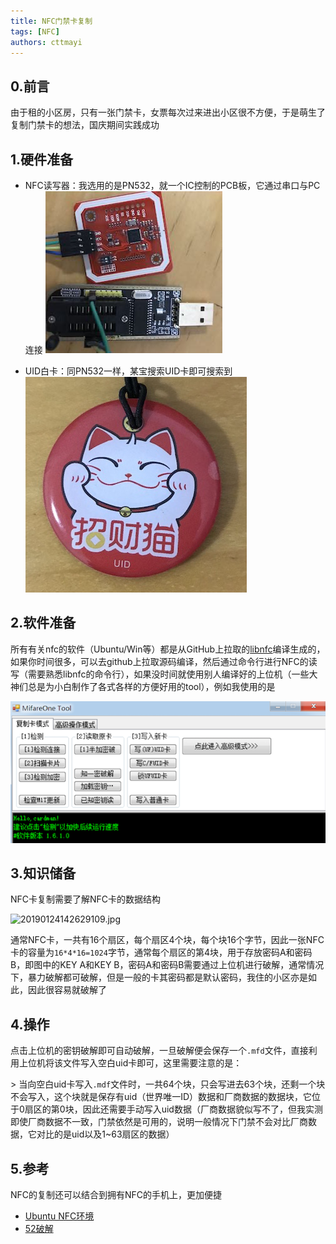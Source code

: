 ```yaml
---
title: NFC门禁卡复制
tags: [NFC]
authors: cttmayi
---
```


## 0.前言

由于租的小区房，只有一张门禁卡，女票每次过来进出小区很不方便，于是萌生了复制门禁卡的想法，国庆期间实践成功

## 1.硬件准备

- NFC读写器：我选用的是PN532，就一个IC控制的PCB板，它通过串口与PC连接
![image](./image-5e63b125.png)

- UID白卡：同PN532一样，某宝搜索UID卡即可搜索到
![image](./image-d2d83dd8.png)

## 2.软件准备

所有有关nfc的软件（Ubuntu/Win等）都是从GitHub上拉取的[libnfc](https://github.com/nfc-tools/libnfc)编译生成的，如果你时间很多，可以去github上拉取源码编译，然后通过命令行进行NFC的读写（需要熟悉libnfc的命令行），如果没时间就使用别人编译好的上位机（一些大神们总是为小白制作了各式各样的方便好用的tool），例如我使用的是

![image](./image-811ab47a.png)

## 3.知识储备

NFC卡复制需要了解NFC卡的数据结构

![20190124142629109.jpg](https://img.hacpai.com/file/2019/10/20190124142629109-83161643.jpg)

通常NFC卡，一共有16个扇区，每个扇区4个块，每个块16个字节，因此一张NFC卡的容量为`16*4*16=1024`字节，通常每个扇区的第4块，用于存放密码A和密码B，即图中的KEY A和KEY B，密码A和密码B需要通过上位机进行破解，通常情况下，暴力破解都可破解，但是一般的卡其密码都是默认密码，我住的小区亦是如此，因此很容易就破解了

## 4.操作

点击上位机的密钥破解即可自动破解，一旦破解便会保存一个`.mfd`文件，直接利用上位机将该文件写入空白uid卡即可，这里需要注意的是：

\> 当向空白uid卡写入`.mdf`文件时，一共64个块，只会写进去63个块，还剩一个块不会写入，这个块就是保存有uid（世界唯一ID）数据和厂商数据的数据块，它位于0扇区的第0块，因此还需要手动写入uid数据（厂商数据貌似写不了，但我实测即使厂商数据不一致，门禁依然是可用的，说明一般情况下门禁不会对比厂商数据，它对比的是uid以及1~63扇区的数据）

## 5.参考

NFC的复制还可以结合到拥有NFC的手机上，更加便捷

- [Ubuntu NFC环境](https://www.jianshu.com/p/3f851d531609)
- [52破解](https://www.52pojie.cn/thread-883683-1-1.html)
